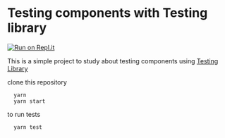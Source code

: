 # Testing components with Testing library

[![Run on Repl.it](https://repl.it/badge/github/ViniciusLagoGehrke/dragon-ball-manager)](https://repl.it/github/ViniciusLagoGehrke/dragon-ball-manager)

This is a simple project to study about testing components using [Testing Library](https://testing-library.com/)

clone this repository

```
  yarn
  yarn start
```

to run tests
```
  yarn test
```